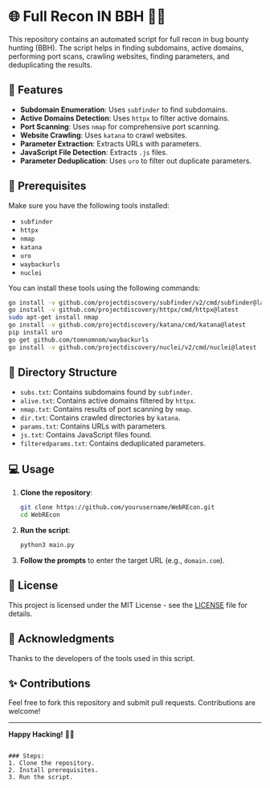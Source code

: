 # 🌐 Full Recon IN BBH 🕵️‍♂️

This repository contains an automated script for full recon in bug bounty hunting (BBH). The script helps in finding subdomains, active domains, performing port scans, crawling websites, finding parameters, and deduplicating the results. 

## 🚀 Features
- **Subdomain Enumeration**: Uses `subfinder` to find subdomains.
- **Active Domains Detection**: Uses `httpx` to filter active domains.
- **Port Scanning**: Uses `nmap` for comprehensive port scanning.
- **Website Crawling**: Uses `katana` to crawl websites.
- **Parameter Extraction**: Extracts URLs with parameters.
- **JavaScript File Detection**: Extracts `.js` files.
- **Parameter Deduplication**: Uses `uro` to filter out duplicate parameters.

## 📜 Prerequisites

Make sure you have the following tools installed:
- `subfinder`
- `httpx`
- `nmap`
- `katana`
- `uro`
- `waybackurls`
- `nuclei`

You can install these tools using the following commands:
```bash
go install -v github.com/projectdiscovery/subfinder/v2/cmd/subfinder@latest
go install -v github.com/projectdiscovery/httpx/cmd/httpx@latest
sudo apt-get install nmap
go install -v github.com/projectdiscovery/katana/cmd/katana@latest
pip install uro
go get github.com/tomnomnom/waybackurls
go install -v github.com/projectdiscovery/nuclei/v2/cmd/nuclei@latest
```

## 📂 Directory Structure
- `subs.txt`: Contains subdomains found by `subfinder`.
- `alive.txt`: Contains active domains filtered by `httpx`.
- `nmap.txt`: Contains results of port scanning by `nmap`.
- `dir.txt`: Contains crawled directories by `katana`.
- `params.txt`: Contains URLs with parameters.
- `js.txt`: Contains JavaScript files found.
- `filteredparams.txt`: Contains deduplicated parameters.

## 💻 Usage

1. **Clone the repository**:
    ```bash
    git clone https://github.com/yourusername/WebREcon.git
    cd WebREcon
    ```

2. **Run the script**:
    ```bash
    python3 main.py
    ```

3. **Follow the prompts** to enter the target URL (e.g., `domain.com`).

## 📃 License
This project is licensed under the MIT License - see the [LICENSE](LICENSE) file for details.

## 🙏 Acknowledgments
Thanks to the developers of the tools used in this script.

## ✨ Contributions
Feel free to fork this repository and submit pull requests. Contributions are welcome!

---

**Happy Hacking!** 🐱‍💻
```

### Steps:
1. Clone the repository.
2. Install prerequisites.
3. Run the script.